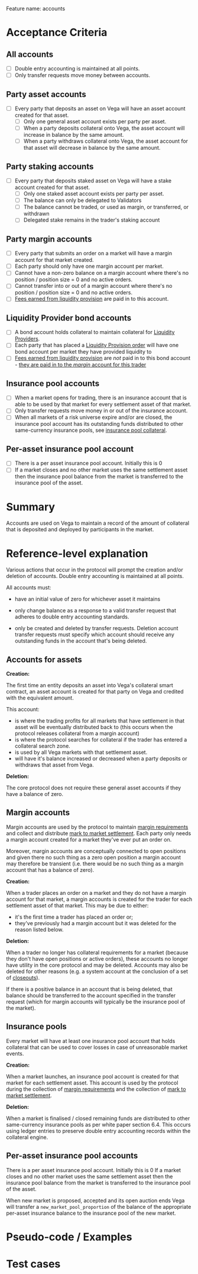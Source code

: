 Feature name: accounts

# Acceptance Criteria

## All accounts

- [ ] Double entry accounting is maintained at all points.
- [ ] Only transfer requests move money between accounts.

## Party asset accounts
- [ ] Every party that deposits an asset on Vega will have an asset account created for that asset.
  -  [ ] Only one general asset account exists per party per asset.
  -  [ ] When a party deposits collateral onto Vega, the asset account will increase in balance by the same amount. 
  -  [ ] When a party withdraws collateral onto Vega, the asset account for that asset will decrease in balance by the same amount. 

## Party staking accounts
- [ ] Every party that deposits staked asset on Vega will have a stake account created for that asset.
  - [ ] Only one staked asset account exists per party per asset.
  - [ ] The balance can only be delegated to Validators
  - [ ] The balance cannot be traded, or used as margin, or transferred, or withdrawn
  - [ ] Delegated stake remains in the trader's staking account

## Party margin accounts
- [ ] Every party that submits an order on a market will have a margin account for that market created.
- [ ] Each party should only have one margin account per market.
- [ ] Cannot have a non-zero balance on a margin account where there's no position / position size = 0 and no active orders.
- [ ] Cannot transfer into or out of a margin account where there's no position / position size = 0 and no active orders.
- [ ] [Fees earned from liquidity provision](./0044-lp-mechanics.md#fees) are paid in to this account.

## Liquidity Provider bond accounts
- [ ] A bond account holds collateral to maintain collateral for [Liquidity Providers](./0044-lp-mechanics.md).
- [ ] Each party that has placed a [Liquidity Provision order](./0038-liquidity-provision-order-type.md) will have one bond account per market they have provided liquidity to
- [ ] [Fees earned from liquidity provision](https://github.com/vegaprotocol/product/blob/master/specs/0044-lp-mechanics.md#fees) are *not* paid in to this bond account - [they are paid in to the _margin_ account for this trader](https://github.com/vegaprotocol/product/blob/master/specs/0042-setting-fees-and-rewarding-lps.md#distributing-fees)

## Insurance pool accounts
- [ ] When a market opens for trading, there is an insurance account that is able to be used by that market for every settlement asset of that market.
- [ ] Only transfer requests move money in or out of the insurance account.
- [ ] When all markets of a risk universe expire and/or are closed, the insurance pool account has its outstanding funds distributed to other same-currency insurance pools, see [insurance pool collateral](0015-market-insurance-pool-collateral.md). 

## Per-asset insurance pool account
- [ ] There is a per asset insurance pool account. Initially this is 0
- [ ] If a market closes and no other market uses the same settlement asset then the insurance pool balance from the market is transferred to the insurance pool of the asset. 

# Summary

Accounts are used on Vega to maintain a record of the amount of collateral that is deposited and deployed by participants in the market.


# Reference-level explanation

Various actions that occur in the protocol will prompt the creation and/or deletion of accounts. Double entry accounting is maintained at all points.

All accounts must:

- have an initial value of zero for whichever asset it maintains

- only change balance as a response to a valid transfer request that adheres to double entry accounting standards.

- only be created and deleted by transfer requests. Deletion account transfer requests must specify which account should receive any outstanding funds in the account that's being deleted.

## Accounts for assets

**Creation:**

The first time an entity deposits an asset into Vega's collateral smart contract, an asset account is created for that party on Vega and credited with the equivalent amount. 

This account:

* is where the trading profits for all markets that have settlement in that asset will be eventually distributed back to (this occurs when the protocol releases collateral from a margin account)
* is where the protocol searches for collateral if the trader has entered a collateral search zone. 
* is used by all Vega markets with that settlement asset.
* will have it's balance increased or decreased when a party deposits or withdraws that asset from Vega.

**Deletion:**

The core protocol does not require these general asset accounts if they have a balance of zero. 

## Margin accounts

Margin accounts are used by the protocol to maintain [margin requirements](./0010-margin-orchestration.md) and collect and distribute [mark to market settlement](./0003-mark-to-market-settlement.md). Each party only needs a margin account created for a market they've ever put an order on.

Moreover, margin accounts are conceptually connected to open positions and given there no such thing as a zero open position a margin account may therefore be transient (i.e. there would be no such thing as a margin account that has a balance of zero).


**Creation:**

When a trader places an order on a market and they do not have a margin account for that market, a margin accounts is created for the trader for each settlement asset of that market. This may be due to either:
* it's the first time a trader has placed an order or;
* they've previously had a margin account but it was deleted for the reason listed below.

**Deletion:**

When a trader no longer has collateral requirements for a  market (because they don't have open positions or active orders), these accounts no longer have utility in the core protocol and may be deleted. Accounts may also be deleted for other reasons (e.g. a system account at the conclusion of a set of [closeouts](./0012-position-resolution.md)).

If there is a positive balance in an account that is being deleted, that balance should be transferred to the account specified in the transfer request (which for margin accounts will typically be the insurance pool of the market).

## Insurance pools

Every market will have at least one insurance pool account that holds collateral that can be used to cover losses in case of unreasonable market events.

**Creation:**

When a market launches, an insurance pool account is created for that market for each settlement asset. This account is used by the protocol during the collection of [margin requirements](./0010-margin-orchestration.md) and the collection of [mark to market settlement](./0003-mark-to-market-settlement.md). 

**Deletion:**

When a market is finalised / closed remaining funds are distributed to other same-currency insurance pools as per white paper section 6.4.  This occurs using ledger entries to preserve double entry accounting records within the collateral engine.

## Per-asset insurance pool accounts

There is a per asset insurance pool account. Initially this is 0
If a market closes and no other market uses the same settlement asset then the insurance pool balance from the market is transferred to the insurance pool of the asset. 

When new market is proposed, accepted and its open auction ends Vega will transfer a `new_market_pool_proportion` of the balance of the appropriate per-asset insurance balance to the insurance pool of the new market.

# Pseudo-code / Examples

# Test cases

